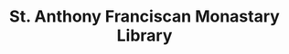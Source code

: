 ---
layout: repo
title: "St. Anthony Franciscan Monastary Library"
id: 2879
permalink: repos/2879/
---